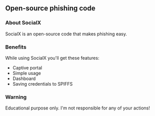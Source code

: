 ## Open-source phishing code

### About SocialX

SocialX is an open-source code that makes phishing easy.

### Benefits

While using SocialX you'll get these features:
* Captive portal
* Simple usage
* Dashboard
* Saving credentials to SPIFFS

### Warning

Educational purpose only. I'm not responsible for any of your actions!
